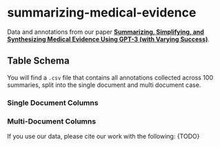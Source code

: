 # summarizing-medical-evidence

Data and annotations from our paper [**Summarizing, Simplifying, and Synthesizing Medical Evidence Using GPT-3 (with Varying Success)**](https://arxiv.org/). 

## Table Schema 
You will find a `.csv` file that contains all annotations collected across 100 summaries, split into the single document and multi document case. 

### Single Document Columns 

### Multi-Document Columns

If you use our data, please cite our work with the following: {TODO}



